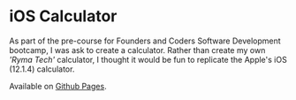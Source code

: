 # iOS Calculator

As part of the pre-course for Founders and Coders Software Development bootcamp, I was ask to create a calculator. Rather than create my own _'Ryma Tech'_ calculator, I thought it would be fun to replicate the Apple's iOS (12.1.4) calculator.

Available on [Github Pages](https://rymatech.github.io/ios-calculator/).
